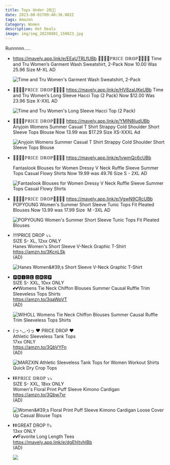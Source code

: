 ```yaml
---
title: Tops Under 20💙💜
date: 2023-08-01T09:40:36.082Z
tags: Amazon
Category: Women
description: Hot Deals
image: img/img_20230801_150823.jpg
---
```

Runnnnn.....

* https://mavely.app.link/e/EEaUTRLfUBb  🏃‍♀🏃‍♀ℙℝ𝕀ℂ𝔼 𝔻ℝ𝕆ℙ🏃‍♀🏃‍♀
  Time and Tru Women’s Garment Wash Sweatshirt, 2-Pack
  Now 10.00
  Was 25.96
  Size M-XL
  AD  <!--StartFragment-->

  ![Time and Tru Women's Garment Wash Sweatshirt, 2-Pack](https://i5.walmartimages.com/seo/Time-and-Tru-Women-s-Garment-Wash-Sweatshirt-2-Pack_a1b19115-0253-4a08-bef5-d7164f7685f6.78701255497422950a12dc67ccfcc70f.jpeg?odnHeight=2000&odnWidth=2000&odnBg=FFFFFF)
* 🏃‍♀🏃‍♀ℙℝ𝕀ℂ𝔼 𝔻ℝ𝕆ℙ🏃‍♀🏃‍♀
  https://mavely.app.link/e/HV8zaUKeUBb
  Time and Tru Women’s Long Sleeve Hacci Top (2 Pack)
  Now $12.00
  Was 23.96
  Size X-XXL
  AD<!--StartFragment-->

  ![Time and Tru Women's Long Sleeve Hacci Top (2 Pack)](https://i5.walmartimages.com/seo/Time-and-Tru-Women-s-Long-Sleeve-Hacci-Top-2-Pack_b17d9b02-7c8c-42da-9512-5c06bd35264d.685fa4cc7f261b978e44684a5a24b92b.jpeg?odnHeight=612&odnWidth=612&odnBg=FFFFFF)
* 🏃‍♀🏃‍♀ℙℝ𝕀ℂ𝔼 𝔻ℝ𝕆ℙ🏃‍♀🏃‍♀
  https://mavely.app.link/e/YMlN8IudUBb
  Anyjoin Womens Summer Casual T Shirt Strappy Cold Shoulder Short Sleeve Tops Blouse
  Now 13.99
  was $17.29
  Size XS-XXXL
  Ad<!--StartFragment-->

  ![Anyjoin Womens Summer Casual T Shirt Strappy Cold Shoulder Short Sleeve Tops Blouse](https://i5.walmartimages.com/asr/82df5ed2-9450-4dd1-abd2-753b0f08a0f5.46622fd037d40191f9f4afa8a2b5e81a.jpeg?odnHeight=612&odnWidth=612&odnBg=FFFFFF)
* 🏃‍♀🏃‍♀ℙℝ𝕀ℂ𝔼 𝔻ℝ𝕆ℙ🏃‍♀🏃‍♀
  https://mavely.app.link/e/lvwmQc6cUBb

  Fantaslook Blouses for Women Dressy V Neck Ruffle Sleeve Summer Tops Casual Flowy Shirts
  Now 19.99
  was 49.76
  Size  S - 2XL
  AD<!--StartFragment-->

  ![Fantaslook Blouses for Women Dressy V Neck Ruffle Sleeve Summer Tops Casual Flowy Shirts](https://i5.walmartimages.com/asr/f82661b0-ad54-4638-acc7-9f2e3f449d63.4e7650b89069066997f61ffa83a0b3e8.jpeg?odnHeight=612&odnWidth=612&odnBg=FFFFFF)
* 🏃‍♀🏃‍♀ℙℝ𝕀ℂ𝔼 𝔻ℝ𝕆ℙ🏃‍♀🏃‍♀
  https://mavely.app.link/e/VgwN9CRcUBb
  POPYOUNG Women's Summer Short Sleeve Tunic Tops Fit Pleated Blouses
  Now 13.99
  was 17.99
  Size  M -3XL
  AD<!--StartFragment-->

  ![POPYOUNG Women's Summer Short Sleeve Tunic Tops Fit Pleated Blouses](https://i5.walmartimages.com/asr/6f2cbbf8-09c3-4ded-9d3b-decca00f9623.de1089b86506e6926176aacd9e131fd4.jpeg?odnHeight=612&odnWidth=612&odnBg=FFFFFF)
* <!--StartFragment-->

  ‼️‼️PRICE DROP ⤵️⤵️\
  SIZE S- XL, 12xx ONLY\
  Hanes Women's Short Sleeve V-Neck Graphic T-Shirt\
  <https://amzn.to/3KcnLSk>\
  (AD)

  <!--EndFragment--><!--StartFragment-->

  ![Hanes Women\&#39;s Short Sleeve V-Neck Graphic T-Shirt](https://m.media-amazon.com/images/I/71yd-zFMvkL._AC_UX679_.jpg)

  <!--EndFragment-->
* <!--StartFragment-->

  🅿🆁🅸🅲🅴 🅳🆁🅾🅿\
  SIZE S- XXL, 10xx ONLY\
  💕💕Womens Tie Neck Chiffon Blouses Summer Causal Ruffle Trim Sleeveless Tops Shirts\
  <https://amzn.to/3qaWpVT>\
  (AD)

  <!--EndFragment--><!--StartFragment-->

  ![WIHOLL Womens Tie Neck Chiffon Blouses Summer Causal Ruffle Trim Sleeveless Tops Shirts](https://m.media-amazon.com/images/I/71Q-L8mnqqL._AC_UY741_.jpg)

  <!--EndFragment-->
* <!--StartFragment-->

  (っ◔◡◔)っ ♥ PRICE DROP ♥\
  Athletic Sleeveless Tank Tops\
  17xx ONLY\
  <https://amzn.to/3QbVYFn>\
  (AD)

  <!--EndFragment--><!--StartFragment-->

  ![MARZXIN Athletic Sleeveless Tank Tops for Women Workout Shirts Quick Dry Crop Tops](https://m.media-amazon.com/images/I/61XI-jz+XqL._AC_UX679_.jpg)

  <!--EndFragment-->
* <!--StartFragment-->

  ⏬⏬ℙℝ𝕀ℂ𝔼 𝔻ℝ𝕆ℙ ⤵️⤵️\
  SIZE S- XXL, 18xx ONLY\
  Women's Floral Print Puff Sleeve Kimono Cardigan\
  <https://amzn.to/3Qbw7xr>\
  (AD)

  <!--EndFragment--><!--StartFragment-->

  ![Women\&#39;s Floral Print Puff Sleeve Kimono Cardigan Loose Cover Up Casual Blouse Tops](https://m.media-amazon.com/images/I/810yz3XJoYS._AC_UY741_.jpg)

  <!--EndFragment-->
* <!--StartFragment-->

  ⏬⏬GREAT DROP ‼️⤵️\
  13xx ONLY\
  💕💕Favorite Long Length Tees\
  <https://mavely.app.link/e/dgEhltvhIBb>\
  (AD)

  <!--EndFragment--><!--StartFragment-->

  ![](https://cloud.media-jane.com/q_auto,f_auto,w_600,h_600,dpr_2,c_limit/v1/img/deals/1892430_square.jpg)

  <!--EndFragment-->